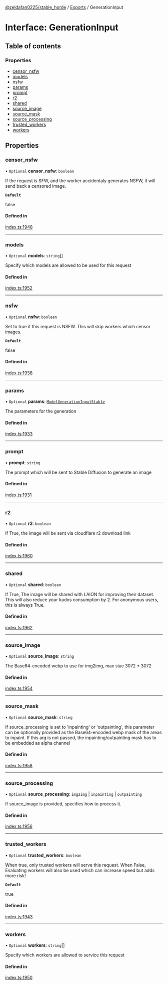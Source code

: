 [@zeldafan0225/stable_horde](../README.md) / [Exports](../modules.md) / GenerationInput

# Interface: GenerationInput

## Table of contents

### Properties

- [censor\_nsfw](GenerationInput.md#censor_nsfw)
- [models](GenerationInput.md#models)
- [nsfw](GenerationInput.md#nsfw)
- [params](GenerationInput.md#params)
- [prompt](GenerationInput.md#prompt)
- [r2](GenerationInput.md#r2)
- [shared](GenerationInput.md#shared)
- [source\_image](GenerationInput.md#source_image)
- [source\_mask](GenerationInput.md#source_mask)
- [source\_processing](GenerationInput.md#source_processing)
- [trusted\_workers](GenerationInput.md#trusted_workers)
- [workers](GenerationInput.md#workers)

## Properties

### censor\_nsfw

• `Optional` **censor\_nsfw**: `boolean`

If the request is SFW, and the worker accidentaly generates NSFW, it will send back a censored image.

**`Default`**

false

#### Defined in

[index.ts:1948](https://github.com/ZeldaFan0225/stable_horde/blob/c25ea19/index.ts#L1948)

___

### models

• `Optional` **models**: `string`[]

Specify which models are allowed to be used for this request

#### Defined in

[index.ts:1952](https://github.com/ZeldaFan0225/stable_horde/blob/c25ea19/index.ts#L1952)

___

### nsfw

• `Optional` **nsfw**: `boolean`

Set to true if this request is NSFW. This will skip workers which censor images.

**`Default`**

false

#### Defined in

[index.ts:1938](https://github.com/ZeldaFan0225/stable_horde/blob/c25ea19/index.ts#L1938)

___

### params

• `Optional` **params**: [`ModelGenerationInputStable`](ModelGenerationInputStable.md)

The parameters for the generation

#### Defined in

[index.ts:1933](https://github.com/ZeldaFan0225/stable_horde/blob/c25ea19/index.ts#L1933)

___

### prompt

• **prompt**: `string`

The prompt which will be sent to Stable Diffusion to generate an image

#### Defined in

[index.ts:1931](https://github.com/ZeldaFan0225/stable_horde/blob/c25ea19/index.ts#L1931)

___

### r2

• `Optional` **r2**: `boolean`

If True, the image will be sent via cloudflare r2 download link

#### Defined in

[index.ts:1960](https://github.com/ZeldaFan0225/stable_horde/blob/c25ea19/index.ts#L1960)

___

### shared

• `Optional` **shared**: `boolean`

If True, The image will be shared with LAION for improving their dataset. This will also reduce your kudos consumption by 2. For anonymous users, this is always True.

#### Defined in

[index.ts:1962](https://github.com/ZeldaFan0225/stable_horde/blob/c25ea19/index.ts#L1962)

___

### source\_image

• `Optional` **source\_image**: `string`

The Base64-encoded webp to use for img2img, max siue 3072 * 3072

#### Defined in

[index.ts:1954](https://github.com/ZeldaFan0225/stable_horde/blob/c25ea19/index.ts#L1954)

___

### source\_mask

• `Optional` **source\_mask**: `string`

If source_processing is set to 'inpainting' or 'outpainting', this parameter can be optionally provided as the Base64-encoded webp mask of the areas to inpaint. If this arg is not passed, the inpainting/outpainting mask has to be embedded as alpha channel

#### Defined in

[index.ts:1958](https://github.com/ZeldaFan0225/stable_horde/blob/c25ea19/index.ts#L1958)

___

### source\_processing

• `Optional` **source\_processing**: `img2img` \| `inpainting` \| `outpainting`

If source_image is provided, specifies how to process it.

#### Defined in

[index.ts:1956](https://github.com/ZeldaFan0225/stable_horde/blob/c25ea19/index.ts#L1956)

___

### trusted\_workers

• `Optional` **trusted\_workers**: `boolean`

When true, only trusted workers will serve this request. When False, Evaluating workers will also be used which can increase speed but adds more risk!

**`Default`**

true

#### Defined in

[index.ts:1943](https://github.com/ZeldaFan0225/stable_horde/blob/c25ea19/index.ts#L1943)

___

### workers

• `Optional` **workers**: `string`[]

Specify which workers are allowed to service this request

#### Defined in

[index.ts:1950](https://github.com/ZeldaFan0225/stable_horde/blob/c25ea19/index.ts#L1950)
